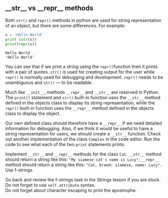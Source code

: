 ## \_\_str__ vs \_\_repr__ methods

Both `str()` and `repr()` methods in python are used for string representation of an object,
but there are some differences.
For example:
```python
s = 'Hello World'
print (str(s))
print(repr(s))
```
```text
Hello World
'Hello World'
```
You can see that if we print a string using the `repr()`function then it prints 
with a pair of quotes. `str()` is used for creating output for the user while `repr()` 
is normally used for debugging and development. `repr()` needs to be unambiguous 
and `str()` &mdash; to be readable.

Much like `__init__`, methods `__repr__` and `__str__` are reserved in Python. 
The `print()` statement and `str()` built-in function uses the `__str__` method defined in the objects class
to display its string representation, while the `repr()` built-in function uses the `__repr__` method 
defined in the objects class to display the object. 

Our own defined class should therefore have a `__repr__` if we need detailed information for debugging. 
Also, if we think it would be useful to have a string representation for users, we should create 
a `__str__` function. Check out another implementation of the class `Complex` in the code editor. Run the code
to see what each of the two `print` statements prints.

Implement `__str__` and `__repr__` methods for the class `Cat`. `__str__` method should return a string like this:
`"My siamese cat's name is Lucy"`;  `__repr__` method should return a string like this:
`"Cat, breed: siamese, name: Lucy"`. Use f-strings.



<div class="hint">Go back and review the f-strings task in the Strings lesson if you are stuck.</div>
<div class="hint">Do not forget to use <code>self.attribute</code> syntax.</div>
<div class="hint"> Do not forget about character escaping to print the apostrophe.</div>
